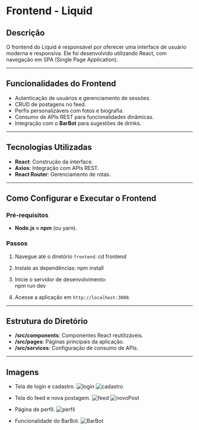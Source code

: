 # **Frontend - Liquid**

## **Descrição**

O frontend do Liquid é responsável por oferecer uma interface de usuário moderna e responsiva. Ele foi desenvolvido utilizando React, com navegação em SPA (Single Page Application).

---

## **Funcionalidades do Frontend**

- Autenticação de usuários e gerenciamento de sessões.
- CRUD de postagens no feed.
- Perfis personalizáveis com fotos e biografia.
- Consumo de APIs REST para funcionalidades dinâmicas.
- Integração com o **BarBot** para sugestões de drinks.

---

## **Tecnologias Utilizadas**

- **React**: Construção da interface.
- **Axios**: Integração com APIs REST.
- **React Router**: Gerenciamento de rotas.

---

## **Como Configurar e Executar o Frontend**

### **Pré-requisitos**

- **Node.js** e **npm** (ou yarn).

### **Passos**

1. Navegue até o diretório `frontend`:
     cd frontend
    
2. Instale as dependências:
    npm install
    
4. Inicie o servidor de desenvolvimento:     
    npm run dev
    
5. Acesse a aplicação em `http://localhost:3000`.

---

## **Estrutura do Diretório**

- **/src/components**: Componentes React reutilizáveis.
- **/src/pages**: Páginas principais da aplicação.
- **/src/services**: Configuração de consumo de APIs.

---

## **Imagens**


- Tela de login e cadastro.
![login](https://github.com/user-attachments/assets/f8efbde8-a088-4aad-951a-9777b2b7a88d)
![cadastro](https://github.com/user-attachments/assets/d9af3c26-6488-4bc1-b2ef-b54a5cd4472e)
  
- Tela do feed e nova postagem.
![feed](https://github.com/user-attachments/assets/99d83648-a6b3-468f-9730-a8d0e862a488)
![novoPost](https://github.com/user-attachments/assets/165d167e-bc90-4d89-8a8b-f4018f9d0907)
  
- Página de perfil.
![perfil](https://github.com/user-attachments/assets/89c703c8-cd6d-4494-8b26-7a603ef65a1f)
  
- Funcionalidade do BarBot.
![BarBot](https://github.com/user-attachments/assets/98a28ad0-7b82-47c5-bbb7-7892cc509a38)

